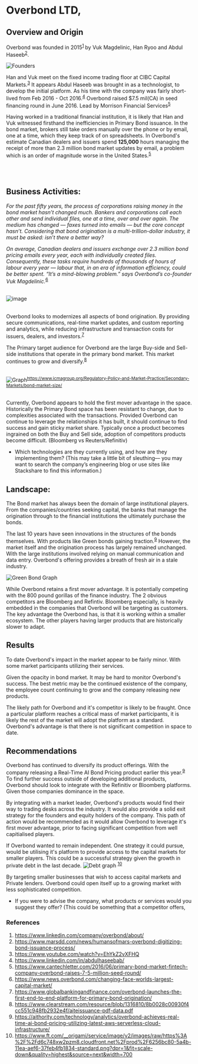 
# Overbond LTD, 

## Overview and Origin



Overbond was founded in 2015<sup>[1](https://www.linkedin.com/company/overbond/about/) </sup> by Vuk Magdelinic, Han Ryoo and Abdul Haseeb<sup>[2](https://www.marsdd.com/news/humansofmars-overbond-digitizing-bond-issuance-process/)</sup>. 

![Founders](https://www.marsdd.com/wp-content/uploads/2016/07/HumansofMaRS_Overbond_pod.jpg)

Han and Vuk meet on the fixed income trading floor at CIBC Capital Markets.<sup>[3](https://www.youtube.com/watch?v=EhYkZ2vXFHQ)</sup> It appears Abdul Haseeb was brought in as a technologist, to develop the initial platform. As his time with the company was fairly short-lived from Feb 2016 - Oct 2016.<sup>[4](https://www.linkedin.com/in/abdulhaseebab/)</sup>
 Overbond raised $7.5 mil(CA) in seed financing round in June 2016. Lead by Morrison Financial Services<sup>[5](https://www.cantechletter.com/2016/06/primary-bond-market-fintech-company-overbond-raises-7-5-million-seed-round/)</sup>

 Having worked in a traditional financial institution, it is likely that Han and Vuk witnessed firsthand the inefficiencies in Primary Bond issuance. In the bond market, brokers still take orders manually over the phone or by email, one at a time, which they keep track of on spreadsheets. 
 In Overbond's estimate Canadian dealers and issuers spend **125,000** hours managing the receipt of more than 2.3 million bond market updates by email, a problem which is an order of magnitude worse in the United States.<sup>[5](https://www.cantechletter.com/2016/06/primary-bond-market-fintech-company-overbond-raises-7-5-million-seed-round/)</sup>


<br/><br/>




## Business Activities:
*For the past fifty years, the process of corporations raising money in the bond market hasn’t changed much. Bankers and corporations call each other and send individual files, one at a time, over and over again. The medium has changed — faxes turned into emails — but the core concept hasn’t. Considering that bond origination is a multi-trillion-dollar industry, it must be asked: isn’t there a better way?*

*On average, Canadian dealers and issuers exchange over 2.3 million bond pricing emails every year, each with individually created files. Consequently, these tasks require hundreds of thousands of hours of labour every year — labour that, in an era of information efficiency, could be better spent. “It’s a mind-blowing problem.” says Overbond’s co-founder Vuk Magdelinic.*<sup>[6](https://www.news.overbond.com/changing-face-worlds-largest-capital-market/)</sup>
<br/><br/>

![image](https://media-exp1.licdn.com/dms/image/C5612AQH41WmEFf5CWw/article-cover_image-shrink_423_752/0?e=1609372800&v=beta&t=dRJEUO8vQwmGn6h26yIQz2WuKdjBFsnYAvXi_o9CQbQ)
<br/><br/>

Overbond looks to modernizes all aspects of bond origination. By providing secure communications, real-time market updates, and custom reporting and analytics, while reducing infrastructure and transaction costs for issuers, dealers, and investors.<sup>[7](https://www.globalbankingandfinance.com/overbond-launches-the-first-end-to-end-platform-for-primary-bond-origination/)</sup>

The Primary target audience for Overbond are the large Buy-side and Sell-side institutions that operate in the primary bond market. This market continues to grow and diversify.<sup>[8](https://www.clearstream.com/resource/blob/1316810/8b0028c00930f4cc551c948fb2932e4f/aiteissuance-pdf-data.pdf)</sup>
<br/><br/>

![Graph](https://www.icmagroup.org/assets/_resampled/resizedimage1150653-Total-Global-Bond-Issuance-2010-2020-070820.jpg)<sup>https://www.icmagroup.org/Regulatory-Policy-and-Market-Practice/Secondary-Markets/bond-market-size/</sup>
<br/><br/>

Currently, Overbond appears to hold the first mover advantage in the space. Historically the Primary Bond space has been resistant to change, due to complexities associated with the transactions. Provided Overbond can continue to leverage the relationships it has built, it should continue to find success and gain sticky market share. Typically once a product becomes ingrained on both the Buy and Sell side, adoption of competitors products become difficult. (Bloomberg vs Reuters/Refinitiv)


* Which technologies are they currently using, and how are they implementing them? (This may take a little bit of sleuthing–– you may want to search the company’s engineering blog or use sites like Stackshare to find this information.)


## Landscape:

The Bond market has always been the domain of large institutional players. From the companies/countries seeking capital, the banks that manage the origination through to the financial institutions the ultimately purchase the bonds.

The last 10 years have seen innovations in the structures of the bonds themselves. With products like Green bonds gaining traction.<sup>[9](https://www.climatebonds.net/market/explaining-green-bonds)</sup> However, the market itself and the origination process has largely remained unchanged. With the large institutions involved relying on manual communication and data entry. Overbond's offering provides a breath of fresh air in a stale industry.

![Green Bond Graph](https://www.climatebonds.net/files/images/Blog%20images/rangeof%202019instruments.png)

While Overbond retains a first mover advantage. It is potentially competing with the 800 pound gorillas of the finance industry. The 2 obvious competitors are Bloomberg and Refintiv. Bloomberg especially, is heavily embedded in the companies that Overbond will be targeting as customers. The key advantage the Overbond has, is that it is working within a smaller ecosystem. The other players having larger products that are historically slower to adapt.




## Results

To date Overbond's impact in the market appear to be fairly minor. With some market participants utilizing their services. 

Given the opacity in bond market. It may be hard to monitor Overbond's success. The best metric may be the continued existence of the company, the employee count continuing to grow and the company releasing new products.

The likely path for Overbond and it's competitor is likely to be fraught. Once a particular platform reaches a critical mass of market participants, it is likely the rest of the market will adopt the platform as a standard. Overbond's advantage is that there is not significant competition in space to date.



## Recommendations

Overbond has continued to diversify its product offerings. With the company releasing a Real-Time AI Bond Pricing product earlier this year.<sup>[9](https://aithority.com/technology/analytics/overbond-achieves-real-time-ai-bond-pricing-utilizing-latest-aws-serverless-cloud-infrastructure/)</sup> To find further success outside of developing additional products, Overbond should look to integrate with the Refinitiv or Bloomberg platforms. Given those companies dominance in the space. 

By integrating with a market leader, Overbond's products would find their way to trading desks across the industry. It would also provide a solid exit strategy for the founders and equity holders of the company. This path of action would be recommended as it would allow Overbond to leverage it's first mover advantage, prior to facing significant competition from well capitialised players. 

If Overbond wanted to remain independent. One strategy it could pursue, would be utilising it's platform to provide access to the capital markets for smaller players. This could be a successful strategy given the growth in private debt in the last decade.
![Debt graph](https://www.ft.com/__origami/service/image/v2/images/raw/https%3A%2F%2Fd6c748xw2pzm8.cloudfront.net%2Fprod%2F6256bc80-5a4b-11ea-aef6-37feb4fb1834-standard.png?dpr=1&fit=scale-down&quality=highest&source=next&width=700)
<sup>[10](https://www.ft.com/__origami/service/image/v2/images/raw/https%3A%2F%2Fd6c748xw2pzm8.cloudfront.net%2Fprod%2F6256bc80-5a4b-11ea-aef6-37feb4fb1834-standard.png?dpr=1&fit=scale-down&quality=highest&source=next&width=700)</sup>

By targeting smaller businesses that wish to access capital markets and Private lenders. Overbond could open itself up to a growing market with less sophisticated competition. 

* If you were to advise the company, what products or services would you suggest they offer? (This could be something that a competitor offers, 




### **References**

1. https://www.linkedin.com/company/overbond/about/
2. https://www.marsdd.com/news/humansofmars-overbond-digitizing-bond-issuance-process/
3. https://www.youtube.com/watch?v=EhYkZ2vXFHQ
4. https://www.linkedin.com/in/abdulhaseebab/
5. https://www.cantechletter.com/2016/06/primary-bond-market-fintech-company-overbond-raises-7-5-million-seed-round/
6. https://www.news.overbond.com/changing-face-worlds-largest-capital-market/
7. https://www.globalbankingandfinance.com/overbond-launches-the-first-end-to-end-platform-for-primary-bond-origination/
8. https://www.clearstream.com/resource/blob/1316810/8b0028c00930f4cc551c948fb2932e4f/aiteissuance-pdf-data.pdf
9. https://aithority.com/technology/analytics/overbond-achieves-real-time-ai-bond-pricing-utilizing-latest-aws-serverless-cloud-infrastructure/
10. https://www.ft.com/__origami/service/image/v2/images/raw/https%3A%2F%2Fd6c748xw2pzm8.cloudfront.net%2Fprod%2F6256bc80-5a4b-11ea-aef6-37feb4fb1834-standard.png?dpr=1&fit=scale-down&quality=highest&source=next&width=700

